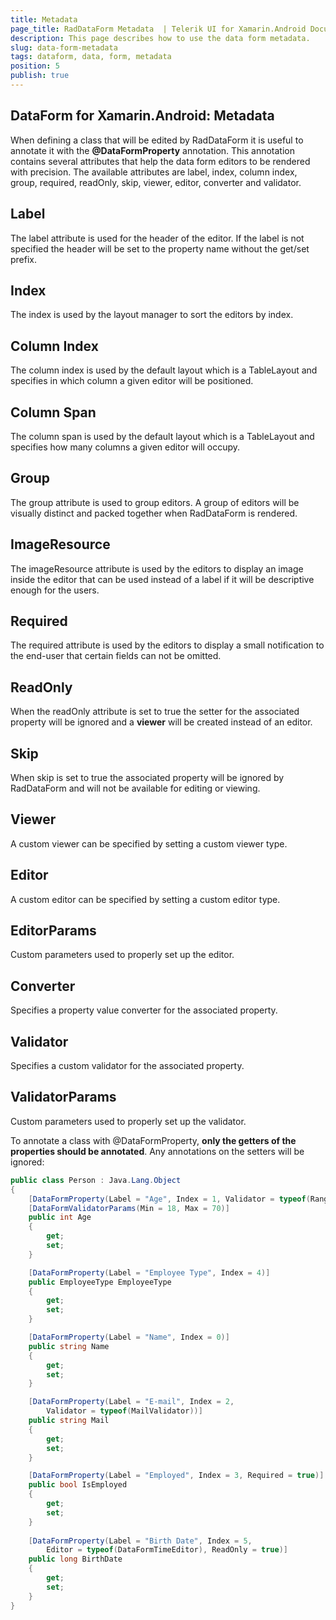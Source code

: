 ```yaml
---
title: Metadata
page_title: RadDataForm Metadata  | Telerik UI for Xamarin.Android Documentation
description: This page describes how to use the data form metadata.
slug: data-form-metadata
tags: dataform, data, form, metadata
position: 5
publish: true
---
```


## DataForm for Xamarin.Android: Metadata

When defining a class that will be edited by RadDataForm it is useful to annotate it with the **@DataFormProperty** annotation.
This annotation contains several attributes that help the data form editors to be rendered with precision. The available attributes
are label, index, column index, group, required, readOnly, skip, viewer, editor, converter and validator.

## Label

The label attribute is used for the header of the editor. If the label is not specified the header will be set to the property name without the get/set prefix.

## Index

The index is used by the layout manager to sort the editors by index.

## Column Index

The column index is used by the default layout which is a TableLayout and specifies in which column a given editor will be positioned.

## Column Span

The column span is used by the default layout which is a TableLayout and specifies how many columns a given editor will occupy.

## Group

The group attribute is used to group editors. A group of editors will be visually distinct and packed together when RadDataForm is rendered.

## ImageResource

The imageResource attribute is used by the editors to display an image inside the editor that can be used instead of a label if it will be descriptive enough for the users.

## Required

The required attribute is used by the editors to display a small notification to the end-user that certain fields can not be omitted.

## ReadOnly

When the readOnly attribute is set to true the setter for the associated property will be ignored and a **viewer** will be created instead of an editor.

## Skip

When skip is set to true the associated property will be ignored by RadDataForm and will not be available for editing or viewing.

## Viewer

A custom viewer can be specified by setting a custom viewer type.

## Editor

A custom editor can be specified by setting a custom editor type.

## EditorParams

Custom parameters used to properly set up the editor.

## Converter

Specifies a property value converter for the associated property.

## Validator

Specifies a custom validator for the associated property.

## ValidatorParams

Custom parameters used to properly set up the validator.

To annotate a class with @DataFormProperty, **only the getters of the properties should be annotated**. Any annotations on the setters will be ignored:


```C#
public class Person : Java.Lang.Object
{
	[DataFormProperty(Label = "Age", Index = 1, Validator = typeof(RangeValidator))]
	[DataFormValidatorParams(Min = 18, Max = 70)]
	public int Age 
	{
		get;
		set;
	}

	[DataFormProperty(Label = "Employee Type", Index = 4)]
	public EmployeeType EmployeeType 
	{
		get;
		set;
	}

	[DataFormProperty(Label = "Name", Index = 0)]
	public string Name 
	{
		get;
		set;
	}

	[DataFormProperty(Label = "E-mail", Index = 2, 
		Validator = typeof(MailValidator))]
	public string Mail 
	{
		get;
		set;
	}

	[DataFormProperty(Label = "Employed", Index = 3, Required = true)]
	public bool IsEmployed 
	{
		get;
		set;
	}
	
	[DataFormProperty(Label = "Birth Date", Index = 5, 
		Editor = typeof(DataFormTimeEditor), ReadOnly = true)]
    public long BirthDate 
	{
		get;
		set;
	}
}
```